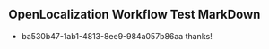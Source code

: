 ## OpenLocalization Workflow Test MarkDown
* ba530b47-1ab1-4813-8ee9-984a057b86aa 
thanks!<!--HONumber=Mar16_HO3-->
